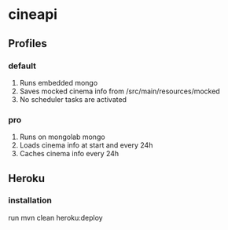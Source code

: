 # cineapi

## Profiles

### default
1. Runs embedded mongo
2. Saves mocked cinema info from /src/main/resources/mocked
3. No scheduler tasks are activated

### pro
1. Runs on mongolab mongo
2. Loads cinema info at start and every 24h
3. Caches cinema info every 24h

## Heroku

### installation
run mvn clean heroku:deploy